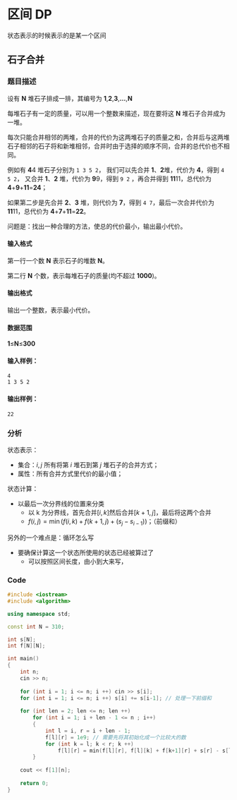 # 区间 DP

状态表示的时候表示的是某一个区间

## 石子合并

### 题目描述

设有 **N** 堆石子排成一排，其编号为 **1**,**2**,**3**,**…**,**N**

每堆石子有一定的质量，可以用一个整数来描述，现在要将这 **N** 堆石子合并成为一堆。

每次只能合并相邻的两堆，合并的代价为这两堆石子的质量之和，合并后与这两堆石子相邻的石子将和新堆相邻，合并时由于选择的顺序不同，合并的总代价也不相同。

例如有 **4**4 堆石子分别为 `1 3 5 2`， 我们可以先合并 **1**、**2**堆，代价为 **4**，得到 `4 5 2`， 又合并 **1**、**2** 堆，代价为 **9**9，得到 `9 2` ，再合并得到 **11**11，总代价为 **4**+**9**+**11**=**24**；

如果第二步是先合并 **2**、**3** 堆，则代价为 **7**，得到 `4 7`，最后一次合并代价为 **11**11，总代价为 **4**+**7**+**11**=**22**。

问题是：找出一种合理的方法，使总的代价最小，输出最小代价。

#### 输入格式

第一行一个数 **N** 表示石子的堆数 **N**。

第二行 **N** 个数，表示每堆石子的质量(均不超过 **1000**)。

#### 输出格式

输出一个整数，表示最小代价。

#### 数据范围

**1**≤**N**≤**300**

#### 输入样例：

```
4
1 3 5 2
```

#### 输出样例：

```
22
```

### 分析

状态表示：

* 集合：$i,j$ 所有将第 $i$ 堆石到第 $j$ 堆石子的合并方式；
* 属性：所有合并方式里代价的最小值；

状态计算：

* 以最后一次分界线的位置来分类
  * 以 k 为分界线，首先合并$[i, k]$然后合并$[k+1,j]$，最后将这两个合并
  * $f(i,j) = \min (f(i,k) + f(k+1,j) + (s_j - s_{i-1}))$；（前缀和）

另外的一个难点是：循环怎么写

* 要确保计算这一个状态所使用的状态已经被算过了
  * 可以按照区间长度，由小到大来写，

### Code

```c++
#include <iostream>
#include <algorithm>

using namespace std;

const int N = 310;

int s[N];
int f[N][N];

int main()
{
    int n;
    cin >> n;
  
    for (int i = 1; i <= n; i ++) cin >> s[i];
    for (int i = 1; i <= n; i ++) s[i] += s[i-1]; // 处理一下前缀和
  
    for (int len = 2; len <= n; len ++)
        for (int i = 1; i + len - 1 <= n ; i++)
        {
            int l = i, r = i + len - 1;
            f[l][r] = 1e9; // 需要先将其初始化成一个比较大的数
            for (int k = l; k < r; k ++)
                f[l][r] = min(f[l][r], f[l][k] + f[k+1][r] + s[r] - s[l-1]);
        }
    
    cout << f[1][n];
  
    return 0;
}
```
